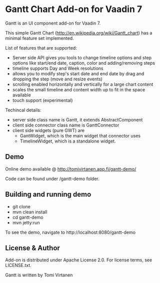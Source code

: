 # Gantt Chart Add-on for Vaadin 7

Gantt is an UI component add-on for Vaadin 7.

This simple Gantt Chart (http://en.wikipedia.org/wiki/Gantt_chart) has a minimal feature set implemented. 

List of features that are supported:
* Server side API gives you tools to change timeline options and step options like start/end date, caption, color and adding/removing steps
* timeline supports Day and Week resolutions 
* allows you to modify step's start date and end date by drag and dropping the step (move and resize events)
* scrolling enabled horizontally and vertically for a large chart content
* scales the small timeline and content width up to fit in the space available
* touch support (experimental)

Techincal details:
* server side class name is Gantt, it extends AbstractComponent
* client side connector class name is GanttConnector
* client side widgets (pure GWT) are 
	* GantWidget, which is the main widget that connector uses 
	* TimelineWidget, which is a standalone widget.

## Demo

Online demo available @ http://tomivirtanen.app.fi/gantt-demo/

Code can be found under /gantt-demo folder.

## Building and running demo

* git clone <url of the Gantt repository>
* mvn clean install
* cd gantt-demo
* mvn jetty:run

To see the demo, navigate to http://localhost:8080/gantt-demo


## License & Author

Add-on is distributed under Apache License 2.0. For license terms, see LICENSE.txt.

Gantt is written by Tomi Virtanen

